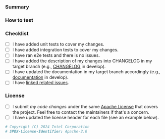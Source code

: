 ### Summary

<!--
Resolves #111 and #222.
Depends on #1000 (for series of dependent commits).

This PR introduces this capability to make the project better in this and that.

- Added this feature
- Removed that feature
- Fixed the problem #1234
-->

### How to test

<!-- Describe the testing procedure for reviewers, if changes are
not fully covered by unit tests or manual testing can be complicated. -->

### Checklist

<!-- Put an 'x' in all the boxes that apply -->

- [ ] I have added unit tests to cover my changes.​
- [ ] I have added integration tests to cover my changes.​
- [ ] I have ran e2e tests and there is no issues.
- [ ] I have added the description of my changes into CHANGELOG in my target branch (e.g., [CHANGELOG](https://github.com/openvinotoolkit/training_extensions/blob/develop/CHANGELOG.md) in develop).​
- [ ] I have updated the documentation in my target branch accordingly (e.g., [documentation](https://github.com/openvinotoolkit/training_extensions/tree/develop/docs) in develop).
- [ ] I have [linked related issues](https://help.github.com/en/github/managing-your-work-on-github/linking-a-pull-request-to-an-issue#linking-a-pull-request-to-an-issue-using-a-keyword).

### License

- [ ] I submit _my code changes_ under the same [Apache License](https://github.com/openvinotoolkit/training_extensions/blob/develop/LICENSE) that covers the project.
      Feel free to contact the maintainers if that's a concern.
- [ ] I have updated the license header for each file (see an example below).

```python
# Copyright (C) 2024 Intel Corporation
# SPDX-License-Identifier: Apache-2.0
```
